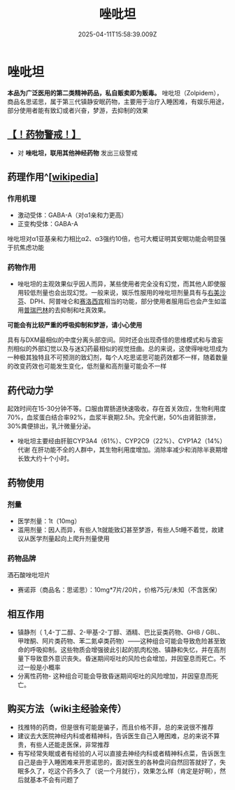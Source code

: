 ﻿---
title: 唑吡坦
description: 
published: true
date: 2025-04-11T15:58:39.009Z
tags: 
editor: markdown
dateCreated: 2025-04-12T10:05:12.112Z
---

# 唑吡坦
**本品为广泛医用的第二类精神药品，私自贩卖即为贩毒。**
唑吡坦（Zolpidem），商品名思诺思，属于第三代镇静安眠药物，主要用于治疗入睡困难，有娱乐用途，部分使用者能有致幻或者兴奋，梦游，去抑制的效果
## [【！药物警戒！】](/drug/药物警戒)
- 对 **唑吡坦，联用其他神经药物** 发出三级警戒
## 药理作用^[[wikipedia](https://m.psychonautwiki.org/wiki/Zolpidem)]
### 作用机理
- 激动受体：GABA-A（对α1亲和力更高）
- 正变构受体：GABA-A

唑吡坦对α1亚基亲和力相比α2、α3强约10倍，也可大概证明其安眠功能会明显强于抗焦虑功能
### 药物作用
- 唑吡坦的主观效果似乎因人而异，某些使用者完全没有幻觉，而其他人即使服用较低剂量也会出现幻觉。一般来说，娱乐性服用的唑吡坦剂量具有与[右美沙芬](/drug/DXM)、DPH、阿普唑仑和[赛洛西宾](/drug/赛洛西宾)相当的功能，部分使用者服用后也会产生如滥用[普瑞巴林](/drug/PR80)的去抑制和吐真效果。

**可能会有比较严重的呼吸抑制和梦游，请小心使用**

具有与DXM最相似的中度分离头部空间。同时还会出现奇怪的思维模式和与谵妄剂相似的外部幻觉以及与迷幻药最相似的视觉扭曲。总的来说，这使得唑吡坦成为一种极其独特且不可预测的致幻剂，每个人吃思诺思可能药效都不一样，随着数量的改变药效也可能发生变化，低剂量和高剂量可能会不一样


## 药代动力学
 起效时间在15-30分钟不等。口服由胃肠道快速吸收，存在首关效应，生物利用度70%，血浆蛋白结合率92%，血浆半衰期2.5h。完全代谢，50%由肾脏排泄，30%粪便排出，乳汁微量分泌。
- 唑吡坦主要经由肝脏CYP3A4（61%）、CYP2C9（22%）、CYP1A2（14%）代谢
在肝功能不全的人群中，其生物利用度增加。消除率减少和消除半衰期增长致大约十个小时。
## 药物使用
### 剂量
- 医学剂量：1t（10mg）
- 滥用剂量：因人而异，有些人1t就能致幻甚至梦游，有些人5t睡不着觉，故建议从医学剂量起向上爬升剂量使用
### 药物品牌
酒石酸唑吡坦片
- 赛诺菲（商品名：思诺思）：10mg*7片/20片，价格75元/未知（不含医保）
## 相互作用
- 镇静剂（ 1,4-丁二醇、2-甲基-2-丁醇、酒精、巴比妥类药物、GHB ​​/ GBL、甲喹酮、阿片类药物、苯二氮卓类药物）——这种组合可能会导致危险甚至致命的呼吸抑制。这些物质会增强彼此引起的肌肉松弛、镇静和失忆，并在高剂量下导致意外意识丧失。昏迷期间呕吐的风险也会增加，并因窒息而死亡。不过一般是小概率
- 分离性药物- 这种组合可能会导致昏迷期间呕吐的风险增加，并因窒息而死亡。
## 购买方法（wiki主经验亲传）
- 找推特的药商，但是很有可能是骗子，而且价格不菲，总的来说很不推荐
- 建议去大医院神经内科或者精神科，告诉医生自己入睡困难，总的来说不算贵，有些人还能走医保，非常推荐
- 有写经常失眠或者有经验的人可以直接去神经内科或者精神科点菜，告诉医生自己是由于入睡困难来开思诺思的，面对医生的各种盘问自然回答就好了，失眠多久了，吃这个药多久了（说一个月就行），效果怎么样（肯定是好啊），然后就基本不会有问题了

